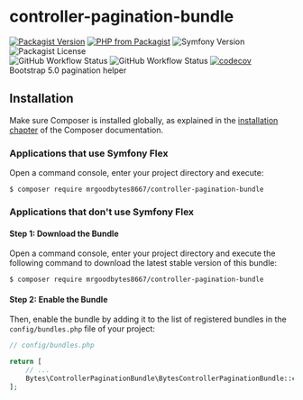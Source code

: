 # controller-pagination-bundle
[![Packagist Version](https://img.shields.io/packagist/v/mrgoodbytes8667/controller-pagination-bundle?logo=packagist&logoColor=FFF&style=flat)](https://packagist.org/packages/mrgoodbytes8667/controller-pagination-bundle)
[![PHP from Packagist](https://img.shields.io/packagist/php-v/mrgoodbytes8667/controller-pagination-bundle?logo=php&logoColor=FFF&style=flat)](https://packagist.org/packages/mrgoodbytes8667/controller-pagination-bundle)
![Symfony Version](https://img.shields.io/endpoint?url=https%3A%2F%2Fshields.goodbytes.live%2Fshield%2Fsymfony%2F%255E5.4%2520%257C%2520%255E6.0&logoColor=FFF&style=flat)
![Packagist License](https://img.shields.io/packagist/l/mrgoodbytes8667/controller-pagination-bundle?logoColor=FFF&style=flat)  
![GitHub Workflow Status](https://img.shields.io/github/workflow/status/mrgoodbytes8667/controller-pagination-bundle/release?label=stable&logo=github&logoColor=FFF&style=flat)
![GitHub Workflow Status](https://img.shields.io/github/workflow/status/mrgoodbytes8667/controller-pagination-bundle/tests?logo=github&logoColor=FFF&style=flat)
[![codecov](https://img.shields.io/codecov/c/github/mrgoodbytes8667/controller-pagination-bundle?logo=codecov&logoColor=FFF&style=flat)](https://codecov.io/gh/mrgoodbytes8667/controller-pagination-bundle)  
Bootstrap 5.0 pagination helper

## Installation

Make sure Composer is installed globally, as explained in the
[installation chapter](https://getcomposer.org/doc/00-intro.md)
of the Composer documentation.

### Applications that use Symfony Flex

Open a command console, enter your project directory and execute:

```console
$ composer require mrgoodbytes8667/controller-pagination-bundle
```

### Applications that don't use Symfony Flex

#### Step 1: Download the Bundle

Open a command console, enter your project directory and execute the
following command to download the latest stable version of this bundle:

```console
$ composer require mrgoodbytes8667/controller-pagination-bundle
```

#### Step 2: Enable the Bundle

Then, enable the bundle by adding it to the list of registered bundles
in the `config/bundles.php` file of your project:

```php
// config/bundles.php

return [
    // ...
    Bytes\ControllerPaginationBundle\BytesControllerPaginationBundle::class => ['all' => true],
];
```